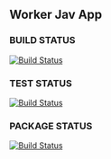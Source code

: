 ## Worker Jav App

  ### BUILD STATUS ###
  
  [![Build Status](http://34.105.180.36:8080/buildStatus/icon?job=insta-vote%2Fworker-build-job)](http://34.105.180.36:8080/job/insta-vote/job/worker-build-job/)

  ### TEST STATUS ###
  
  [![Build Status](http://34.105.180.36:8080/buildStatus/icon?job=insta-vote%2Fworker-test-job)](http://34.105.180.36:8080/job/insta-vote/job/worker-test-job/)
  
  ### PACKAGE STATUS ###
  
  [![Build Status](http://34.105.180.36:8080/buildStatus/icon?job=insta-vote%2Fworker-package-job)](http://34.105.180.36:8080/job/insta-vote/job/worker-package-job/)
